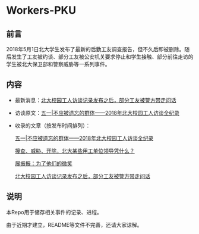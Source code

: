 # Workers-PKU

## 前言

2018年5月1日北大学生发布了最新的后勤工友调查报告，但不久后即被删除。随后发生了工友被约谈、部分工友被公安机关要求停止和学生接触、部分前往走访的学生被北大保卫部和警察威胁等一系列事件。


## 内容

- 最新消息：[北大校园工人访谈记录发布之后，部分工友被警方带走问话](北大校园工人访谈记录发布之后，部分工友被警方带走问话.md)

- 访谈原文：[五一|不应被遗忘的群体——2018年北大校园工人访谈全纪录](五一|不应被遗忘的群体——2018年北大校园工人访谈全纪录.md)

- 收录的文章（按发布时间排列）：

    [五一|不应被遗忘的群体——2018年北大校园工人访谈全纪录](五一|不应被遗忘的群体——2018年北大校园工人访谈全纪录.md)

    [搜查、威胁、开除，北大某些用工单位领导凭什么？](搜查、威胁、开除，北大某些用工单位领导凭什么.md)

    [展振振：为了他们的微笑](展振振：为了他们的微笑.md)

    [北大校园工人访谈记录发布之后，部分工友被警方带走问话](北大校园工人访谈记录发布之后，部分工友被警方带走问话.md)


## 说明

本Repo用于储存相关事件的记录、进程。

由于近期才建立，README等文件不完善，还请大家谅解。